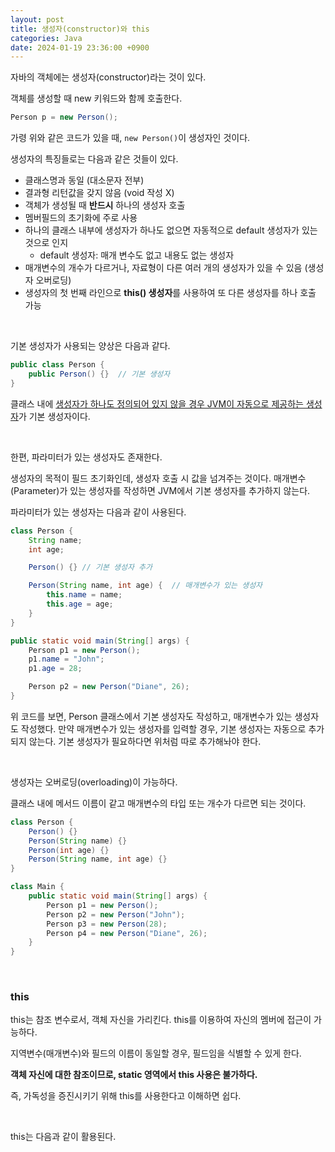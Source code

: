```yaml
---
layout: post
title: 생성자(constructor)와 this
categories: Java
date: 2024-01-19 23:36:00 +0900
---
```

자바의 객체에는 생성자(constructor)라는 것이 있다.

객체를 생성할 때 new 키워드와 함께 호출한다.

```java
Person p = new Person();
```

가령 위와 같은 코드가 있을 때, ```new Person()```이 생성자인 것이다.

생성자의 특징들로는 다음과 같은 것들이 있다.

- 클래스명과 동일 (대소문자 전부)
- 결과형 리턴값을 갖지 않음 (void 작성 X)
- 객체가 생성될 때 <b>반드시</b> 하나의 생성자 호출
- 멤버필드의 초기화에 주로 사용
- 하나의 클래스 내부에 생성자가 하나도 없으면 자동적으로 default 생성자가 있는 것으로 인지
    - default 생성자: 매개 변수도 없고 내용도 없는 생성자
- 매개변수의 개수가 다르거나, 자료형이 다른 여러 개의 생성자가 있을 수 있음 (생성자 오버로딩)
- 생성자의 첫 번째 라인으로 <b>this() 생성자</b>를 사용하여 또 다른 생성자를 하나 호출 가능

<br>

기본 생성자가 사용되는 양상은 다음과 같다.

```java
public class Person {
    public Person() {}  // 기본 생성자
}
```

클래스 내에 <u>생성자가 하나도 정의되어 있지 않을 경우 JVM이 자동으로 제공하는 생성자</u>가 기본 생성자이다.

<br>

한편, 파라미터가 있는 생성자도 존재한다.

생성자의 목적이 필드 초기화인데, 생성자 호출 시 값을 넘겨주는 것이다. 매개변수(Parameter)가 있는 생성자를 작성하면 JVM에서 기본 생성자를 추가하지 않는다.

파라미터가 있는 생성자는 다음과 같이 사용된다.

```java
class Person {
    String name;
    int age;

    Person() {} // 기본 생성자 추가

    Person(String name, int age) {  // 매개변수가 있는 생성자
        this.name = name;
        this.age = age;
    }
}
```

```java
public static void main(String[] args) {
    Person p1 = new Person();
    p1.name = "John";
    p1.age = 28;

    Person p2 = new Person("Diane", 26);
}
```

위 코드를 보면, Person 클래스에서 기본 생성자도 작성하고, 매개변수가 있는 생성자도 작성했다. 만약 매개변수가 있는 생성자를 입력할 경우, 기본 생성자는 자동으로 추가되지 않는다. 기본 생성자가 필요하다면 위처럼 따로 추가해놔야 한다.

<br>

생성자는 오버로딩(overloading)이 가능하다.

클래스 내에 메서드 이름이 같고 매개변수의 타입 또는 개수가 다르면 되는 것이다.

```java
class Person {
    Person() {}
    Person(String name) {}
    Person(int age) {}
    Person(String name, int age) {}
}
```

```java
class Main {
    public static void main(String[] args) {
        Person p1 = new Person();
        Person p2 = new Person("John");
        Person p3 = new Person(28);
        Person p4 = new Person("Diane", 26);
    }
}
```

<br>

### this

this는 참조 변수로서, 객체 자신을 가리킨다. this를 이용하여 자신의 멤버에 접근이 가능하다.

지역변수(매개변수)와 필드의 이름이 동일할 경우, 필드임을 식별할 수 있게 한다.

<b>객체 자신에 대한 참조이므로, static 영역에서 this 사용은 불가하다.</b>

즉, 가독성을 증진시키기 위해 this를 사용한다고 이해하면 쉽다.

<br>

this는 다음과 같이 활용된다.
